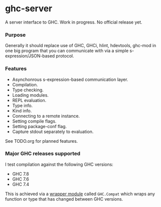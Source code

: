 ghc-server
==========

A server interface to GHC. Work in progress. No official release yet.

### Purpose

Generally it should replace use of GHC, GHCi, hlint, hdevtools, ghc-mod in one big
program that you can communicate with via a simple s-expression/JSON-based protocol.

### Features

* Asynchonrous s-expression-based communication layer.
* Compilation.
* Type checking.
* Loading modules.
* REPL evaluation.
* Type info.
* Kind info.
* Connecting to a remote instance.
* Setting compile flags.
* Setting package-conf flag.
* Capture stdout separately to evaluation.

See TODO.org for planned features.

### Major GHC releases supported

I test compilation against the following GHC versions:

* GHC 7.8
* GHC 7.6
* GHC 7.4

This is achieved via a
[wrapper module](https://github.com/chrisdone/ghc-server/blob/master/src/GHC/Compat.hs)
called `GHC.Compat` which wraps any function or type that has changed
between GHC versions.

